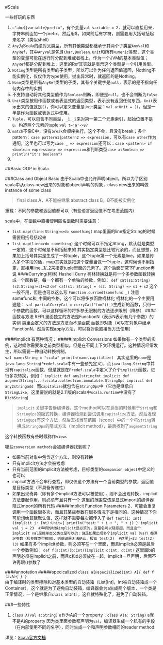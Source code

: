 #Scala

一些好玩的东西

1. `s"abc${variable}prefix"`，有个变量`val variable = 2`，就可以直接用来，字符串前面加一个prefix，然后用$，如果前后有字符，则需要用大括号括起来名字（类似shell）
2. `Any`为Scala的绝对父类型，所有其他类型都继承于其两个子类型`AnyVal`和`AnyRef`，其中`AnyVal`是包含`Char,Boolean,Unit`和所有`Numeric`类型，这个类型的变量可能在运行时分配到堆或者栈上，作为一个JVM的基本类型值；`AnyRef`都是分配到堆上，这里的Ref其实就是表示这个类型是一个引用类型。
3. `Noting`类型是所有类型的子类型，所以可以作为任何返回值返回，Nothing不能实例化，仅仅作为type使用，抛出异常时，就返回的是Nothing。
4. `None`类型是所有`AnyRef`类型的子类，其有个关键字是`null`，表示的是不指向任何内存中的实例
5. 不支持自动将其他类型值作为`Boolean`判断，即便是`null`，也不会判断为`false`
6. `Unit`类型被用作函数或者表达式的返回类型，表示没有返回任何东西，`Unit`表示出来的值就是`()`，你可以定义变量是`Unit`类型：`val a:Unit = ()`，但是一半是作为函数或表达式中使用。
7. `Tuple`，可以包含不同类型，`_1,_2`来对第一第二个元素索引，起始位置不是`0`。构造两个元素的tuple:`val t='a'->97`
8. `match`不像C中，没有`break`会顺序执行，这个不会，且没有break；多个pattern：`case pattern1|pattern2 => expression`，可以有`case other`作为通配，这里也可以写为`case _ => expression`还可以：`case <pattern> if <boolean expression> => expression`和判断类型`case x:Boolean => println("it's boolean")`
9. ​



##Basic OOP in Scala

###Class and Object Basic
由于Scala中也允许声明object，所以为了区别scala中从class new出来的对象和object声明的对象，class new出来的叫做instance of some class
> final class A，A不能被继承
> abstract class B，B不能被实例化 

重载：不同的参数和返回值都可以（有些语言返回值不在考虑范围内）

scala中，在函数中直接使用匿名函数时需要注意：
* `list.map((line:String)=>do something)` map里面的line指定String的时候需要用括号括起来
* `list.map(lien=>do something)` 这个时候可以不指定String，默认就是类型一定的，这个时候是不用括起来的
  其实指定类型是比较冗余的，而且想想，如果加上括号其实是生成了一种tuple，这个tuple第一个元素是line。如果是传入多个字段的话，map其实就是把这个变量当做一个tuple，这时候也不用指定，直接用line._1/_2来指定tuple里面的元素了。这个后面研究下Function再说
####Currying(柯林)
Hashell Curry
柯林转换就是将一个多参数函数转换成一个函数链，每一个都有一个单独的参数，例如：
`def cat(s1:String)(s2:String)=s1+s2`
`def cat(s1: String) = (s2: String) => s1 + s2` 这个一般不用，但是也可以这么写
`Function.curried(somefunc _)` 注意somefunc和_中间的空格，这个可以将多参函数柯林化
柯林化的一个主要用途是：
`val partialCurryCat = curryCat("foo")(_)`生成新的函数，只带一个参数的函数，可以这样循环的将多参无限制的方法逐步限制（降参）
####函数与方法
REPL里面独立的方法是FunctionN（表示N表示有几个参数）的实例
类里面定义的方法是方法而不是函数
函数即对象（可以在对象中继承FunctionN，然后实现apply方法，可以将对象直接当方法使用）

####implicit
有两种情况：
#####Implicit Conversions 
如果你有一个类型的实例，这时候你需要和之前类型相似，但是在不同上下文环境运行。这种情况经常发生，所以需要一种自动转换机制。    
`val name:String = "scala"
println(name.capitalize)
` 
其实这里的`name`是`java.lang.String`(`Predef.scala`中有一些预先定义)，而`java.lang.String`中并没有`capitalize`函数，但是就是在`Predef.scala`中定义了介个`implicit`函数，进行多次转换，例如：
`implicit def any2stringfmt
implicit def augmentString(...):scala.collection.immutable.StringOps
implicit def any2stringadd
`
而`capitalize`就包含在`StringOps`中（它也是继承自`StringLike`，这里要说的就是2.11版的scala中`scala.runtime`中没有了`RichString`)
> `implicit` 关键字告诉编译器，这个method可以在适当的时候用于`String`和`StringOps`的隐式转换，编译器检测到尝试调用`capitalize`方法，然后发现`StringOps`有这个方法，然后去找当前范围（scope）中的一个将`String`转换成`StringOps`的隐式方法（implicit method），最后找到了`augmentString`

这个转换函数有些时候称作`views`

哪些`conversion methods`会被编译器找到呢？
* 如果当前对象中包含这个方法，则没有转换
* 只有implicit方法才会被考虑
* 只有当前范围的implicit方法被考虑，目标类型的`companion object`中定义的也可以
* implicit方法不会串行查找，即仅仅这个方法有一个当前类型的参数，返回值是目标类型（不具备传递性）
* 如果出现奇异（即有多个implicit方法可以被使用），则不会出现转换，implicit方法要起作用，则必须有且只有一个
  这里的范围应该是显式import的编译器隐式import的所有代码
#####Implicit Function Parameters 
2、可能会重复调用一个函数很多次，而且其某些参数在很多情况下是相同的，这种情况下你可能想给其赋默认值，这样就不需要每次都传入了
`
def test(i: Int)(implicit j: Int):Unit={
     println("test:" + i + ", " + j)
}
implicit val j = 23  #声明的时候implicit是必须的，变量名可以随意起，而且这个implicit val是继承自父类也是可以的；但是如果出现多个implicit val（var）都满足参数（和参数类型相同），则编译器无法确认，报错
test(2)  #这里j=23
test(2)(3)
`
如果有多个implicit参数，则必须写在一个里面，而且implicit必须是最后一个参数例如：
`def f(a:Int)(b:Int)(implicit c:Int, d:Int)` 这里面b的声明必须在implicit之前，而且c和d必须放在一起，implicit一旦声明，后面不许再跟()参数了

####annotation
#####specicalized
`class a[@specialized(Int) A]{
	def f (a:A){
	}
}`  
由于编译时的类型擦除和对基本类型的自动装箱（List[Int]，Int被自动装箱成一个Container），这个就是为了避免自动装箱，编译器会为a生成两个版本，一个类是正常情况，一个是继承自`class a[Int]`，这样就特殊化了，避免了自动装箱。

###一些特性
1. `class A(val a:String)` a作为A的一个property；`class A(a: String)` a就不是A的property
   因为类里面参数都声明为`val`，编译器生成一个私有的字段（在内部使用不同的名字），同时生成一个和声明参数相同的reader method.


详见：[Scala官方文档](http://www.scala-lang.org/sites/default/files/sids/dragos/Thu,%202010-05-06,%2017:56/sid-spec.pdf)
